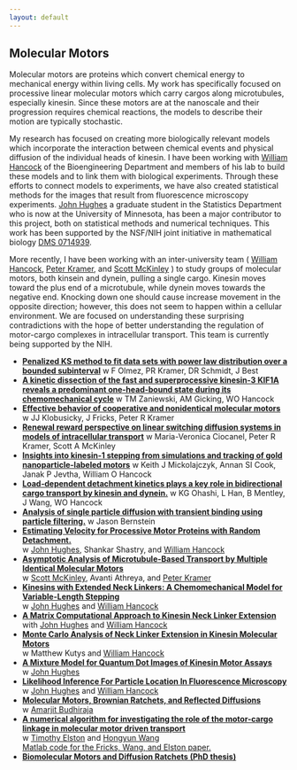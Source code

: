 ```yaml
---
layout: default
---
```


## Molecular Motors

Molecular motors are proteins which convert chemical energy to mechanical energy within living cells.  My work has specifically focused on processive linear molecular motors which carry cargos along microtubules, especially kinesin.  Since these motors are at the nanoscale and their progression requires chemical reactions, the models to describe their motion are typically stochastic.  

My research has focused on creating more biologically relevant models which incorporate the interaction between chemical events and physical diffusion of the individual heads of kinesin.  I have been working with [William Hancock](http://www.bioe.psu.edu/labs/Hancock-Lab/index.html) of the Bioengineering Department and members of his lab to build these models and to link them with biological experiments.  Through these efforts to connect models to experiments, we have also created statistical methods for the images that result from fluorescence microscopy experiments.  [John Hughes](http://www.biostat.umn.edu/~johnh/) a graduate student in the Statistics Department who is now at the University of Minnesota, has been a major contributor to this project, both on statistical methods and numerical techniques.  This work has been supported by the NSF/NIH joint initiative in mathematical biology [DMS 0714939](http://www.nsf.gov/awardsearch/showAward.do?AwardNumber=0714939). 

More recently, I have been working with an inter-university team  ( [William Hancock](http://www.bioe.psu.edu/labs/Hancock-Lab/index.html), [Peter Kramer](http://homepages.rpi.edu/~kramep/), and [Scott McKinley](http://www.math.ufl.edu/~scott.mckinley/ufhome/Home.html) )  to study groups of molecular motors, both kinsein and dynein, pulling a single cargo.  Kinesin moves toward the plus end of a microtubule, while dynein moves towards the negative end.  Knocking down one should cause increase movement in the opposite direction; however, this does not seem to happen within a cellular environment.  We are focused on understanding these surprising contradictions with the hope of better understanding the regulation of motor-cargo complexes in intracellular transport.  This team is currently being supported by the NIH.
* **[Penalized KS method to fit data sets with power law distribution over a bounded subinterval](https://doi.org/10.1080/00949655.2020.1861281)**
w F Olmez, PR Kramer, DR Schmidt, J Best
* **[A kinetic dissection of the fast and superprocessive kinesin-3 KIF1A reveals a predominant one-head-bound state during its chemomechanical cycle](https://doi.org/10.1074/jbc.RA120.014961)**
w TM Zaniewski, AM Gicking, WO Hancock
* **[Effective behavior of cooperative and nonidentical molecular motors](https://doi.org/10.1007/s40687-020-00230-7)**
w JJ Klobusicky, J Fricks, Peter R Kramer
* **[Renewal reward perspective on linear switching diffusion systems in models of intracellular transport](https://doi.org/10.1007/s11538-020-00797-w)**
w Maria-Veronica Ciocanel, Peter R Kramer, Scott A McKinley
* **[Insights into kinesin-1 stepping from simulations and tracking of gold nanoparticle-labeled motors](https://doi.org/10.1016/j.bpj.2019.06.010)**
w Keith J Mickolajczyk, Annan SI Cook, Janak P Jevtha, William O Hancock
* **[Load‐dependent detachment kinetics plays a key role in bidirectional cargo transport by kinesin and dynein.](https://doi.org/10.1111/tra.12639)**
w KG Ohashi, L Han, B Mentley, J Wang, WO Hancock
* **[Analysis of single particle diffusion with transient binding using particle filtering.](https://doi.org/10.1016/j.jtbi.2016.04.013)**
w Jason Bernstein
* **[Estimating Velocity for Processive Motor Proteins with Random Detachment.](http://dx.doi.org/10.1007/s13253-013-0131-4)**  
 w [John Hughes](http://www.biostat.umn.edu/~johnh/), Shankar Shastry, and [William Hancock](http://www.bioe.psu.edu/labs/Hancock-Lab/index.html)
* **[Asymptotic Analysis of Microtubule-Based Transport by Multiple Identical Molecular Motors](http://arxiv.org/abs/1111.0684)**    
w [Scott McKinley](http://www.math.ufl.edu/~scott.mckinley/ufhome/Home.html), Avanti Athreya, and  [Peter Kramer](http://homepages.rpi.edu/~kramep/) 
* **[Kinesins with Extended Neck Linkers: A Chemomechanical Model for Variable-Length Stepping](@root_path/content/docs/varistep.pdf)**  
 w [John Hughes](http://www.biostat.umn.edu/~johnh/) and [William Hancock](http://www.bioe.psu.edu/labs/Hancock-Lab/index.html)
* **[A Matrix Computational Approach to Kinesin Neck Linker Extension](@root_path/content/docs/renewal.8.10.10.pdf)**  
with [John Hughes](http://www.biostat.umn.edu/~johnh/) and [William Hancock](http://www.bioe.psu.edu/labs/Hancock-Lab/index.html)
* **[Monte Carlo Analysis of Neck Linker Extension in Kinesin Molecular Motors](http://dx.doi.org/10.1371/journal.pcbi.1000980)**  
w Matthew Kutys and [William Hancock](http://www.bioe.psu.edu/labs/Hancock-Lab/index.html)
* **[A Mixture Model for Quantum Dot Images of Kinesin Motor Assays](@root_path/content/docs/qdot.pdf)**  
w [John Hughes](http://www.biostat.umn.edu/~johnh/)
* **[Likelihood Inference For Particle Location In Fluorescence Microscopy](@root_path/content/docs/fiona.pdf)**  
w [John Hughes](http://www.biostat.umn.edu/~johnh/) and [William Hancock](http://www.bioe.psu.edu/labs/Hancock-Lab/index.html)
* **[Molecular Motors, Brownian Ratchets, and Reflected Diffusions](@root_path/content/docs/ratchetsmotors.pdf)**  
w [Amarjit Budhiraja](http://www.stat.unc.edu/faculty/budhiraja.html)
* **[A numerical algorithm for investigating the role of the motor-cargo linkage in molecular motor driven transport](http://dx.doi.org/10.1016/j.jtbi.2005.07.010)**  
w [Timothy Elston](http://elston.med.unc.edu) and [Hongyun Wang](http://www.soe.ucsc.edu/~hongwang/)  
[Matlab code for the Fricks, Wang, and Elston paper.](@root_path/content/docs/wangelstoncode)  
* **[Biomolecular Motors and Diffusion Ratchets (PhD thesis)](@root_path/content/docs/dissertation.pdf)**

		
			

